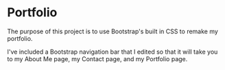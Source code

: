 <h1> Portfolio </h1>

The purpose of this project is to use Bootstrap's built in CSS to remake my portfolio.

I've included a Bootstrap navigation bar that I edited so that it will take you to my About Me page, my Contact page, and my Portfolio page.

